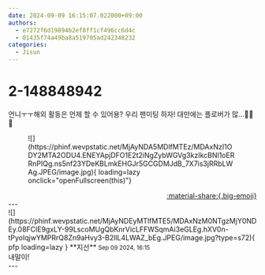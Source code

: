 ```yaml
---
date: 2024-09-09 16:15:07.022000+09:00
authors:
  - e7272f6d19894b2ef8ff1cf496cc6d4c
  - 01435f74a49ba8a519705ad242348232
categories:
  - Jisun
---
```


# 2-148848942

<div class="post-container" markdown="1">
<div class="content-container md-sidebar__scrollwrap" markdown="1">

언니ㅜㅜ해외 활동은 언제 할 수 있어용? 우리 팬미팅 하자! 대만에는 플로버가 많...🥺🥺🥺
<figure markdown="1">
![](https://phinf.wevpstatic.net/MjAyNDA5MDlfMTEz/MDAxNzI1ODY2MTA2ODU4.ENEYApjDFO1E2t2iNgZybWGVg3kzIkcBNl1oERRnPIQg.ns5nf23YDeKBLmkEHGJr5GCGDMJdB_7X7is3jRRbLWAg.JPEG/image.jpg){ loading=lazy onclick="openFullscreen(this)"}
</figure>


</div>
</div>

<div style="text-align: right;" markdown="1">
<a href="https://weverse.io/fromis9/fanpost/2-148848942" style="text-align: right;">:material-share:{.big-emoji}</a>
</div>
---

<div class="comments-container md-sidebar__scrollwrap" markdown="1">
<div class="comment" markdown="1">
<div class='id-container' markdown="1">
![](https://phinf.wevpstatic.net/MjAyNDEyMTlfMTE5/MDAxNzM0NTgzMjY0NDEy.08FClE9gxLY-99LscoMUgQbKnrVicLFFWSqmAi3eGLEg.hXV0n-tPyoIqjwYMPRrQ8Zn9aHvy3-B2llL4LWAZ_bEg.JPEG/image.jpg?type=s72){ pfp loading=lazy }
**<span class="artist">지선</span>** <small>Sep 09 2024, 16:15</small><br>
</div>
<div class='comment-body' markdown="1">
내말이!
</div>
</div>
</div>
---
